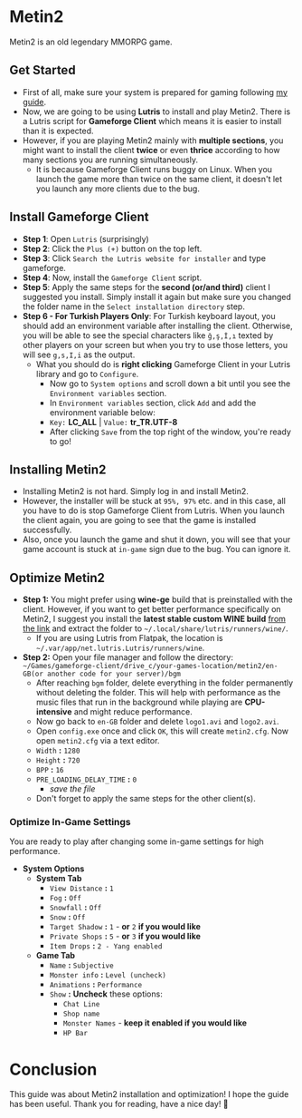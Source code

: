 # Metin2
Metin2 is an old legendary MMORPG game.
## Get Started
- First of all, make sure your system is prepared for gaming following [my guide](https://github.com/cutiepenguins/Linux-Gaming-Guide).
- Now, we are going to be using **Lutris** to install and play Metin2. There is a Lutris script for **Gameforge Client** which means it is easier to install than it is expected.
- However, if you are playing Metin2 mainly with **multiple sections**, you might want to install the client **twice** or even **thrice** according to how many sections you are running simultaneously.
    - It is because Gameforge Client runs buggy on Linux. When you launch the game more than twice on the same client, it doesn't let you launch any more clients due to the bug.
## Install Gameforge Client
- **Step 1**: Open `Lutris` (surprisingly)
- **Step 2**: Click the `Plus (+)` button on the top left.
- **Step 3**: Click `Search the Lutris website for installer` and type gameforge.
- **Step 4**: Now, install the `Gameforge Client` script.
- **Step 5**: Apply the same steps for the **second (or/and third)** client I suggested you install. Simply install it again but make sure you changed the folder name in the `Select installation directory` step.
- **Step 6 - For Turkish Players Only**: For Turkish keyboard layout, you should add an environment variable after installing the client. Otherwise, you will be able to see the special characters like `ğ,ş,İ,ı` texted by other players on your screen but when you try to use those letters, you will see `g,s,I,i` as the output.
    - What you should do is **right clicking** Gameforge Client in your Lutris library and go to `Configure`.
        - Now go to `System options` and scroll down a bit until you see the `Environment variables` section.
        - In `Environment variables` section, click `Add` and add the environment variable below:
        - `Key:` **LC_ALL** | `Value:` **tr_TR.UTF-8**
        - After clicking `Save` from the top right of the window, you're ready to go!
## Installing Metin2
- Installing Metin2 is not hard. Simply log in and install Metin2.
- However, the installer will be stuck at `95%, 97%` etc. and in this case, all you have to do is stop Gameforge Client from Lutris. When you launch the client again, you are going to see that the game is installed successfully.
- Also, once you launch the game and shut it down, you will see that your game account is stuck at `in-game` sign due to the bug. You can ignore it.
## Optimize Metin2
- **Step 1:** You might prefer using **wine-ge** build that is preinstalled with the client. However, if you want to get better performance specifically on Metin2, I suggest you install the **latest stable custom WINE build** [from the link](https://github.com/Kron4ek/Wine-Builds/releases) and extract the folder to `~/.local/share/lutris/runners/wine/`.
    - If you are using Lutris from Flatpak, the location is `~/.var/app/net.lutris.Lutris/runners/wine`.
- **Step 2:** Open your file manager and follow the directory:
`~/Games/gameforge-client/drive_c/your-games-location/metin2/en-GB(or another code for your server)/bgm`
    - After reaching `bgm` folder, delete everything in the folder permanently without deleting the folder. This will help with performance as the music files that run in the background while playing are **CPU-intensive** and might reduce performance.
    - Now go back to `en-GB` folder and delete `logo1.avi` and `logo2.avi`.
    - Open `config.exe` once and click `OK`, this will create `metin2.cfg`. Now open `metin2.cfg` via a text editor.
    - `Width` **:** `1280`
    - `Height` **:** `720`
    - `BPP` **:** `16`
    - `PRE_LOADING_DELAY_TIME` **:** `0`
      - *save the file*
    - Don't forget to apply the same steps for the other client(s).
### Optimize In-Game Settings
You are ready to play after changing some in-game settings for high performance.
- **System Options**
  - **System Tab**
    - `View Distance` **:** `1`
    - `Fog` **:** `Off`
    - `Snowfall` **:** `Off`
    - `Snow` **:** `Off`
    - `Target Shadow` **:** `1` - **or** `2` **if you would like**
    - `Private Shops` **:** `5` - **or** `3` **if you would like**
    - `Item Drops` **:** `2 - Yang enabled`
  - **Game Tab**
    - `Name` **:** `Subjective`
    - `Monster info` **:** `Level (uncheck)`
    - `Animations` **:** `Performance`
    - `Show` **:** **Uncheck** these options:
      - `Chat Line`
      - `Shop name`
      - `Monster Names` - **keep it enabled if you would like**
      - `HP Bar`
# Conclusion
This guide was about Metin2 installation and optimization! I hope the guide has been useful. Thank you for reading, have a nice day! 🐧
